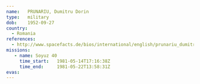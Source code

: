 ```yaml
---
name:	PRUNARIU, Dumitru Dorin
type:	military
dob:	1952-09-27
country:
  - Romania
references:
  - http://www.spacefacts.de/bios/international/english/prunariu_dumitru.htm
missions:
   - name: Soyuz 40
     time_start:   1981-05-14T17:16:38Z
     time_end:     1981-05-22T13:58:31Z
evas:
---
```

